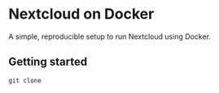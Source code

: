 # Nextcloud on Docker

A simple, reproducible setup to run Nextcloud using Docker.
## Getting started
    git clone 

    
